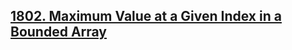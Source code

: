 ## [1802. Maximum Value at a Given Index in a Bounded Array](https://leetcode.com/problems/maximum-value-at-a-given-index-in-a-bounded-array/)

 
